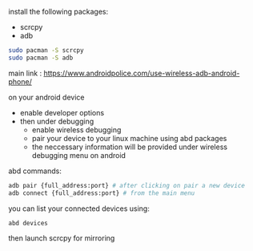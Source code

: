 install the following packages:

- scrcpy
- adb

```bash
sudo pacman -S scrcpy
sudo pacman -S adb
```

main link : https://www.androidpolice.com/use-wireless-adb-android-phone/

on your android device

- enable developer options
- then under debugging
  - enable wireless debugging
  - pair your device to your linux machine using abd packages
  - the neccessary information will be provided under wireless debugging menu on android

abd commands:

```bash
adb pair {full_address:port} # after clicking on pair a new device
adb connect {full_address:port} # from the main menu
```

you can list your connected devices using:

```bash
abd devices
```

then launch scrcpy for mirroring
